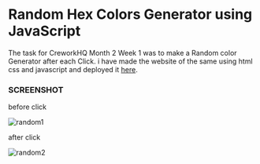 # Random Hex Colors Generator using JavaScript

The task for CreworkHQ Month 2 Week 1 was to make a Random color Generator after each Click. i have made the website of the same using html css and javascript and deployed it [here](https://endearing-unicorn-ad2d50.netlify.app/).

### SCREENSHOT

before click

![random1](https://user-images.githubusercontent.com/49033626/185788913-4cdf15c2-f054-4146-a452-082c1955a9dd.jpg)




after click

![random2](https://user-images.githubusercontent.com/49033626/185788918-44832924-e91a-4128-87c4-ab8de9a2ccf1.jpg)
